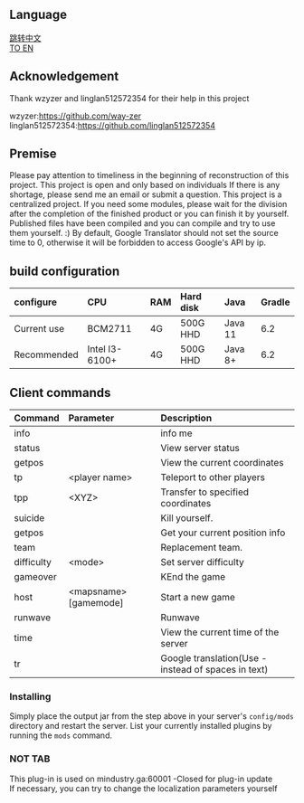 ## Language

[跳转中文](https://github.com/deng-rui/Command-Extension/blob/master/README-zh_CN.md)  
[TO EN](https://github.com/deng-rui/Command-Extension/blob/master/README.md)  


## Acknowledgement

Thank wzyzer and linglan512572354 for their help in this project  

wzyzer:https://github.com/way-zer  
linglan512572354:https://github.com/linglan512572354  

## Premise

Please pay attention to timeliness in the beginning of reconstruction of this project.
This project is open and only based on individuals If there is any shortage, please send me an email or submit a question.
This project is a centralized project. If you need some modules, please wait for the division after the completion of the finished product or you can finish it by yourself.
Published files have been compiled and you can compile and try to use them yourself. :)
By default, Google Translator should not set the source time to 0, otherwise it will be forbidden to access Google's API by ip.

## build configuration

| configure 	| CPU 								| RAM	| Hard disk | Java 		| Gradle 	|
|:---			|:---								|:--- 	|:--- 		|:--- 		|:--- 		|
| Current use 	| BCM2711							| 4G  	| 500G HHD  | Java 11 	| 6.2 		|
| Recommended 	| Intel I3-6100+					| 4G  	| 500G HHD  | Java 8+ 	| 6.2 		|

## Client commands

| Command 		| Parameter 							| Description 											|
|:---			|:---									|:--- 													|
| info 			| 										| info me  												|
| status		| 										| View server status									|
| getpos 		| 										| View the current coordinates 							|
| tp 			|&lt;player name&gt; 					| Teleport to other players 							|
| tpp 			|&lt;XYZ&gt; 							| Transfer to specified coordinates 					|
| suicide 		| 										| Kill yourself. 										|
| getpos 		| 										| Get your current position info 						|
| team 			| 										| Replacement team.										|
| difficulty 	|&lt;mode&gt; 							| Set server difficulty 								|
| gameover 		| 										| KEnd the game 										|
| host 			|&lt;mapsname&gt; [gamemode] 			| Start a new game 										|
| runwave 		| 										| Runwave												|
| time 			| 										| View the current time of the server 					|
| tr 			| 										| Google translation(Use - instead of spaces in text) 	|


### Installing

Simply place the output jar from the step above in your server's `config/mods` directory and restart the server.
List your currently installed plugins by running the `mods` command.

### NOT TAB
This plug-in is used on mindustry.ga:60001 -Closed for plug-in update  
If necessary, you can try to change the localization parameters yourself  
